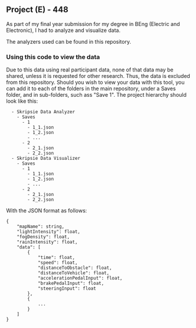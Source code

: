 ## Project (E) - 448
As part of my final year submission for my degree in BEng (Electric and Electronic), I had to analyze and visualize data. 

The analyzers used can be found in this repository.

### Using this code to view the data
Due to this data using real participant data, none of that data may be shared, unless it is requested for other research. Thus, the data is excluded from this repository. Should you wish to view your data with this tool, you can add it to each of the folders in the main repository, under a Saves folder, and in sub-folders, such ass "Save 1".
The project hierarchy should look like this:
```
  - Skripsie Data Analyzer
    - Saves
      - 1
        - 1_1.json
        - 1_2.json
        - ...
      - 2
        - 2_1.json
        - 2_2.json
  - Skripsie Data Visualizer
    - Saves
      - 1
        - 1_1.json
        - 1_2.json
        - ...
      - 2
        - 2_1.json
        - 2_2.json
```

With the JSON format as follows:
```
{
    "mapName": string,
    "lightIntensity": float,
    "fogDensity": float,
    "rainIntensity": float,
    "data": [
        {
            "time": float,
            "speed": float,
            "distanceToObstacle": float,
            "distanceToVehicle": float,
            "accelerationPedalInput": float,
            "brakePedalInput": float,
            "steeringInput": float
        },
        {
            ...
        }
    ]
}
```
